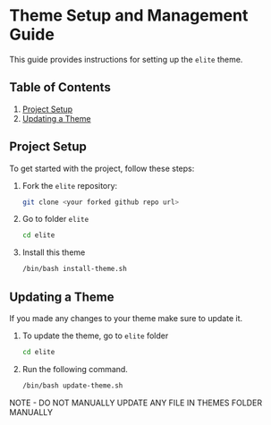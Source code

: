 # Theme Setup and Management Guide

This guide provides instructions for setting up the `elite` theme.

## Table of Contents

1. [Project Setup](#project-setup)
2. [Updating a Theme](#updating-a-theme)

## Project Setup

To get started with the project, follow these steps:

1. Fork the `elite` repository:

   ```bash
   git clone <your forked github repo url>
   ```

2. Go to folder `elite`
   ```bash
   cd elite
   ```
3. Install this theme
   ```bash
   /bin/bash install-theme.sh
   ```

## Updating a Theme

If you made any changes to your theme make sure to update it.

1.  To update the theme, go to `elite` folder

    ```bash
    cd elite
    ```

2.  Run the following command.
    ```bash
    /bin/bash update-theme.sh
    ```

NOTE - DO NOT MANUALLY UPDATE ANY FILE IN THEMES FOLDER MANUALLY
